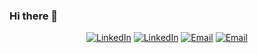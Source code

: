 ### Hi there 👋

<p align="center">
  <a href="https://www.linkedin.com/in/ivan-arjona/"><img alt="LinkedIn" title="LinkedIn" src="https://img.shields.io/badge/-ivan--arjona-blue?style=for-the-badge&logo=Linkedin&logoColor=white"/></a>
  <a href="https://github.com/IvanArjona"><img alt="LinkedIn" title="LinkedIn" src="https://img.shields.io/badge/-ivan--arjona-181717?style=for-the-badge&logo=github&logoColor=white"/></a>
  <a href="mailto:ivan@iarjona.com"><img alt="Email" title="Email" src="https://img.shields.io/badge/-ivan@iarjona.com-c14438?style=for-the-badge&logo=gmail&logoColor=white"/></a>
  <a href="https://iarjona.com"><img alt="Email" title="Email" src="https://img.shields.io/badge/-iarjona.com-581c87?style=for-the-badge&logo=react&logoColor=white"/></a>
</p>
